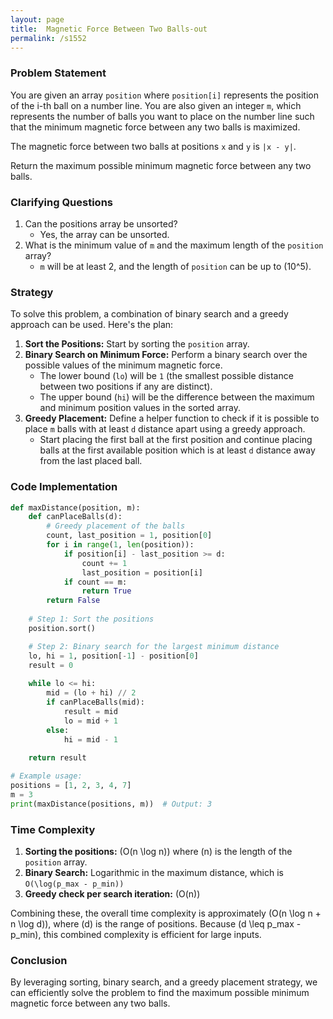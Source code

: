 ```yaml
---
layout: page
title:  Magnetic Force Between Two Balls-out
permalink: /s1552
---
```


### Problem Statement

You are given an array `position` where `position[i]` represents the position of the i-th ball on a number line. You are also given an integer `m`, which represents the number of balls you want to place on the number line such that the minimum magnetic force between any two balls is maximized.

The magnetic force between two balls at positions `x` and `y` is `|x - y|`.

Return the maximum possible minimum magnetic force between any two balls.

### Clarifying Questions
1. Can the positions array be unsorted? 
   - Yes, the array can be unsorted.
2. What is the minimum value of `m` and the maximum length of the `position` array?
   - `m` will be at least 2, and the length of `position` can be up to \(10^5\).

### Strategy

To solve this problem, a combination of binary search and a greedy approach can be used. Here's the plan:

1. **Sort the Positions:** Start by sorting the `position` array.
2. **Binary Search on Minimum Force:** Perform a binary search over the possible values of the minimum magnetic force. 
   - The lower bound (`lo`) will be `1` (the smallest possible distance between two positions if any are distinct).
   - The upper bound (`hi`) will be the difference between the maximum and minimum position values in the sorted array.
3. **Greedy Placement:** Define a helper function to check if it is possible to place `m` balls with at least `d` distance apart using a greedy approach.
   - Start placing the first ball at the first position and continue placing balls at the first available position which is at least `d` distance away from the last placed ball.

### Code Implementation
```python
def maxDistance(position, m):
    def canPlaceBalls(d):
        # Greedy placement of the balls
        count, last_position = 1, position[0]
        for i in range(1, len(position)):
            if position[i] - last_position >= d:
                count += 1
                last_position = position[i]
            if count == m:
                return True
        return False
    
    # Step 1: Sort the positions
    position.sort()

    # Step 2: Binary search for the largest minimum distance
    lo, hi = 1, position[-1] - position[0]
    result = 0
    
    while lo <= hi:
        mid = (lo + hi) // 2
        if canPlaceBalls(mid):
            result = mid
            lo = mid + 1
        else:
            hi = mid - 1
            
    return result

# Example usage:
positions = [1, 2, 3, 4, 7]
m = 3
print(maxDistance(positions, m))  # Output: 3
```

### Time Complexity

1. **Sorting the positions:** \(O(n \log n)\) where \(n\) is the length of the `position` array.
2. **Binary Search:** Logarithmic in the maximum distance, which is `O(\log(p_max - p_min))`
3. **Greedy check per search iteration:** \(O(n)\)

Combining these, the overall time complexity is approximately \(O(n \log n + n \log d)\), where \(d\) is the range of positions. Because \(d \leq p_max - p_min\), this combined complexity is efficient for large inputs.

### Conclusion

By leveraging sorting, binary search, and a greedy placement strategy, we can efficiently solve the problem to find the maximum possible minimum magnetic force between any two balls.